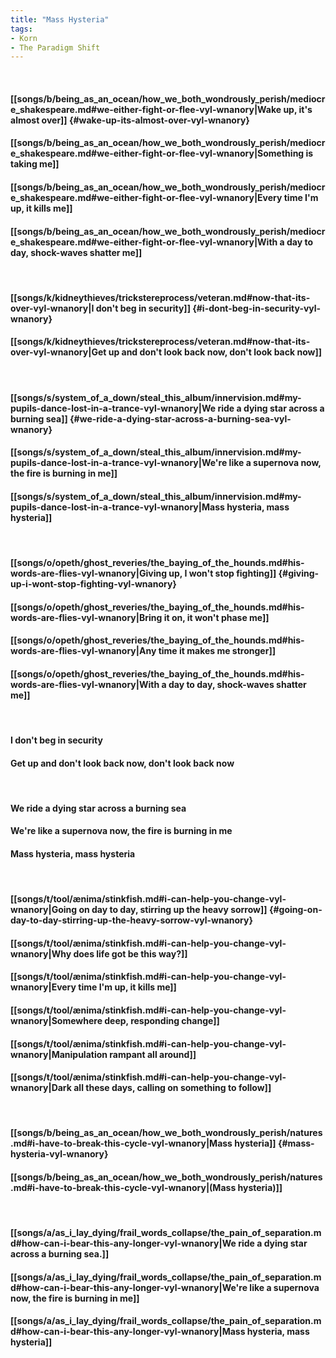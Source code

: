 ```yaml
---
title: "Mass Hysteria"
tags:
- Korn
- The Paradigm Shift
---
```

&nbsp;
#### [[songs/b/being_as_an_ocean/how_we_both_wondrously_perish/mediocre_shakespeare.md#we-either-fight-or-flee-vyl-wnanory|Wake up, it's almost over]] {#wake-up-its-almost-over-vyl-wnanory}
#### [[songs/b/being_as_an_ocean/how_we_both_wondrously_perish/mediocre_shakespeare.md#we-either-fight-or-flee-vyl-wnanory|Something is taking me]]
#### [[songs/b/being_as_an_ocean/how_we_both_wondrously_perish/mediocre_shakespeare.md#we-either-fight-or-flee-vyl-wnanory|Every time I'm up, it kills me]]
#### [[songs/b/being_as_an_ocean/how_we_both_wondrously_perish/mediocre_shakespeare.md#we-either-fight-or-flee-vyl-wnanory|With a day to day, shock-waves shatter me]]
&nbsp;
#### [[songs/k/kidneythieves/trickstereprocess/veteran.md#now-that-its-over-vyl-wnanory|I don't beg in security]] {#i-dont-beg-in-security-vyl-wnanory}
#### [[songs/k/kidneythieves/trickstereprocess/veteran.md#now-that-its-over-vyl-wnanory|Get up and don't look back now, don't look back now]]
&nbsp;
#### [[songs/s/system_of_a_down/steal_this_album/innervision.md#my-pupils-dance-lost-in-a-trance-vyl-wnanory|We ride a dying star across a burning sea]] {#we-ride-a-dying-star-across-a-burning-sea-vyl-wnanory}
#### [[songs/s/system_of_a_down/steal_this_album/innervision.md#my-pupils-dance-lost-in-a-trance-vyl-wnanory|We're like a supernova now, the fire is burning in me]]
#### [[songs/s/system_of_a_down/steal_this_album/innervision.md#my-pupils-dance-lost-in-a-trance-vyl-wnanory|Mass hysteria, mass hysteria]]
&nbsp;
#### [[songs/o/opeth/ghost_reveries/the_baying_of_the_hounds.md#his-words-are-flies-vyl-wnanory|Giving up, I won't stop fighting]] {#giving-up-i-wont-stop-fighting-vyl-wnanory}
#### [[songs/o/opeth/ghost_reveries/the_baying_of_the_hounds.md#his-words-are-flies-vyl-wnanory|Bring it on, it won't phase me]]
#### [[songs/o/opeth/ghost_reveries/the_baying_of_the_hounds.md#his-words-are-flies-vyl-wnanory|Any time it makes me stronger]]
#### [[songs/o/opeth/ghost_reveries/the_baying_of_the_hounds.md#his-words-are-flies-vyl-wnanory|With a day to day, shock-waves shatter me]]
&nbsp;
#### I don't beg in security
#### Get up and don't look back now, don't look back now
&nbsp;
#### We ride a dying star across a burning sea
#### We're like a supernova now, the fire is burning in me
#### Mass hysteria, mass hysteria
&nbsp;
#### [[songs/t/tool/ænima/stinkfish.md#i-can-help-you-change-vyl-wnanory|Going on day to day, stirring up the heavy sorrow]] {#going-on-day-to-day-stirring-up-the-heavy-sorrow-vyl-wnanory}
#### [[songs/t/tool/ænima/stinkfish.md#i-can-help-you-change-vyl-wnanory|Why does life got be this way?]]
#### [[songs/t/tool/ænima/stinkfish.md#i-can-help-you-change-vyl-wnanory|Every time I'm up, it kills me]]
#### [[songs/t/tool/ænima/stinkfish.md#i-can-help-you-change-vyl-wnanory|Somewhere deep, responding change]]
#### [[songs/t/tool/ænima/stinkfish.md#i-can-help-you-change-vyl-wnanory|Manipulation rampant all around]]
#### [[songs/t/tool/ænima/stinkfish.md#i-can-help-you-change-vyl-wnanory|Dark all these days, calling on something to follow]]
&nbsp;
#### [[songs/b/being_as_an_ocean/how_we_both_wondrously_perish/natures.md#i-have-to-break-this-cycle-vyl-wnanory|Mass hysteria]] {#mass-hysteria-vyl-wnanory}
#### [[songs/b/being_as_an_ocean/how_we_both_wondrously_perish/natures.md#i-have-to-break-this-cycle-vyl-wnanory|(Mass hysteria)]]
&nbsp;
#### [[songs/a/as_i_lay_dying/frail_words_collapse/the_pain_of_separation.md#how-can-i-bear-this-any-longer-vyl-wnanory|We ride a dying star across a burning sea.]]
#### [[songs/a/as_i_lay_dying/frail_words_collapse/the_pain_of_separation.md#how-can-i-bear-this-any-longer-vyl-wnanory|We're like a supernova now, the fire is burning in me]]
#### [[songs/a/as_i_lay_dying/frail_words_collapse/the_pain_of_separation.md#how-can-i-bear-this-any-longer-vyl-wnanory|Mass hysteria, mass hysteria]]
